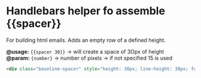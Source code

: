 # Handlebars helper fo assemble {{spacer}}

For building html emails. Adds an empty row of a defined height.

**@usage:** `{{spacer 30}}` -> will create a space of 3Opx of height    
**@param:** `{number}` -> number of pixels -> if not specified 15 is used

```html
<div class="baseline-spacer" style="height: 30px; line-height: 30px; font-size: 30px;">&nbsp;</div>

```

